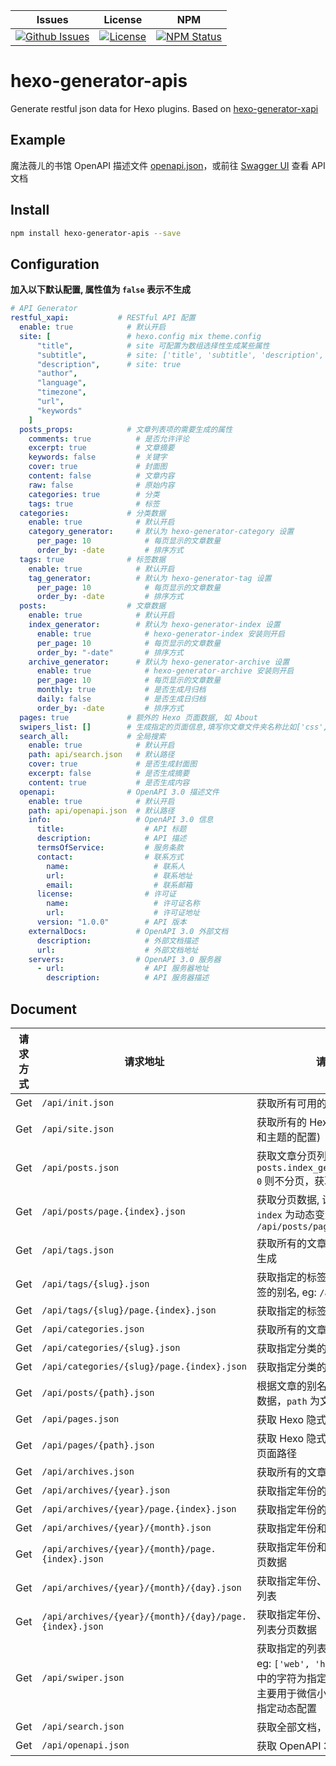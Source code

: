 | Issues | License |  NPM  |
|--------|---------|-------|
[![Github Issues](https://img.shields.io/github/issues/wherewhere/hexo-generator-apis)](https://github.com/wherewhere/hexo-generator-apis/issues)|[![License](https://img.shields.io/github/license/wherewhere/hexo-generator-apis)](https://github.com/wherewhere/hexo-generator-apis/blob/main/LICENSE)|[![NPM Status](https://img.shields.io/npm/dt/hexo-generator-apis.svg?style=flat)](https://www.npmjs.com/package/hexo-generator-apis)

# hexo-generator-apis
Generate restful json data for Hexo plugins. Based on [hexo-generator-xapi](https://github.com/bmqy/hexo-generator-xapi)

## Example
魔法薇ㄦ的书馆 OpenAPI 描述文件 [openapi.json](https://wherewhere.github.io/api/openapi.json)，或前往 [Swagger UI](https://wherewhere.github.io/api) 查看 API 文档

## Install
```sh
npm install hexo-generator-apis --save
```

## Configuration
**加入以下默认配置, 属性值为 `false` 表示不生成**

```yml
# API Generator
restful_xapi:           # RESTful API 配置 
  enable: true            # 默认开启
  site: [                 # hexo.config mix theme.config
      "title",            # site 可配置为数组选择性生成某些属性
      "subtitle",         # site: ['title', 'subtitle', 'description', 'author', 'since', email', 'favicon', 'avatar']
      "description",      # site: true
      "author",
      "language",
      "timezone",
      "url",
      "keywords"
    ]
  posts_props:            # 文章列表项的需要生成的属性
    comments: true          # 是否允许评论
    excerpt: true           # 文章摘要
    keywords: false         # 关键字
    cover: true             # 封面图
    content: false          # 文章内容
    raw: false              # 原始内容
    categories: true        # 分类
    tags: true              # 标签
  categories:             # 分类数据
    enable: true            # 默认开启
    category_generator:     # 默认为 hexo-generator-category 设置
      per_page: 10            # 每页显示的文章数量
      order_by: -date         # 排序方式
  tags: true              # 标签数据
    enable: true            # 默认开启
    tag_generator:          # 默认为 hexo-generator-tag 设置
      per_page: 10            # 每页显示的文章数量
      order_by: -date         # 排序方式
  posts:                  # 文章数据
    enable: true            # 默认开启
    index_generator:        # 默认为 hexo-generator-index 设置
      enable: true            # hexo-generator-index 安装则开启
      per_page: 10            # 每页显示的文章数量
      order_by: "-date"       # 排序方式
    archive_generator:      # 默认为 hexo-generator-archive 设置
      enable: true            # hexo-generator-archive 安装则开启
      per_page: 10            # 每页显示的文章数量
      monthly: true           # 是否生成月归档
      daily: false            # 是否生成日归档
      order_by: -date         # 排序方式
  pages: true             # 额外的 Hexo 页面数据, 如 About
  swipers_list: []        # 生成指定的页面信息,填写你文章文件夹名称比如['css','js']，不加后缀名,主要用于轮播图api
  search_all:             # 全局搜索
    enable: true            # 默认开启
    path: api/search.json   # 默认路径
    cover: true             # 是否生成封面图
    excerpt: false          # 是否生成摘要
    content: true           # 是否生成内容
  openapi:                # OpenAPI 3.0 描述文件
    enable: true            # 默认开启
    path: api/openapi.json  # 默认路径
    info:                   # OpenAPI 3.0 信息
      title:                  # API 标题
      description:            # API 描述
      termsOfService:         # 服务条款
      contact:                # 联系方式
        name:                   # 联系人
        url:                    # 联系地址
        email:                  # 联系邮箱
      license:                # 许可证
        name:                   # 许可证名称
        url:                    # 许可证地址
      version: "1.0.0"        # API 版本
    externalDocs:           # OpenAPI 3.0 外部文档
      description:            # 外部文档描述
      url:                    # 外部文档地址
    servers:                # OpenAPI 3.0 服务器
      - url:                  # API 服务器地址
        description:          # API 服务器描述
```

## Document
| 请求方式 | 请求地址 | 请求详情 |
|---------|---------|---------|
Get | `/api/init.json` | 获取所有可用的 API
Get | `/api/site.json` | 获取所有的 Hexo 配置 (站点的配置和主题的配置)
Get | `/api/posts.json` | 获取文章分页列表，如果配置 `posts.index_generator.per_page: 0` 则不分页，获取全部文章
Get | `/api/posts/page.{index}.json` | 获取分页数据, 设置列表分类后, `index` 为动态变量 (页数), eg: `/api/posts/page.1.json`
Get | `/api/tags.json` | 获取所有的文章标签，无标签则不生成
Get | `/api/tags/{slug}.json` | 获取指定的标签文章列表, `slug` 为标签的别名, eg: `/api/tags/web.json`
Get | `/api/tags/{slug}/page.{index}.json` | 获取指定的标签文章列表分页数据
Get | `/api/categories.json` | 获取所有的文章分类
Get | `/api/categories/{slug}.json` | 获取指定分类的文章列表
Get | `/api/categories/{slug}/page.{index}.json` | 获取指定分类的文章列表分页数据
Get | `/api/posts/{path}.json` | 根据文章的别名获取文章的详细的数据，`path` 为文章路径
Get | `/api/pages.json` | 获取 Hexo 隐式页面的列表
Get | `/api/pages/{path}.json` | 获取 Hexo 隐式页面的内容, `path` 为页面路径
Get | `/api/archives.json` | 获取所有的文章归档
Get | `/api/archives/{year}.json` | 获取指定年份的文章列表
Get | `/api/archives/{year}/page.{index}.json` | 获取指定年份的文章列表分页数据
Get | `/api/archives/{year}/{month}.json` | 获取指定年份和月份的文章列表
Get | `/api/archives/{year}/{month}/page.{index}.json` | 获取指定年份和月份的文章列表分页数据
Get | `/api/archives/{year}/{month}/{day}.json` | 获取指定年份、月份和日期的文章列表
Get | `/api/archives/{year}/{month}/{day}/page.{index}.json` | 获取指定年份、月份和日期的文章列表分页数据
Get | `/api/swiper.json` | 获取指定的列表别名的文章列表, eg: `['web', 'hexo', 'java']` 数组中的字符为指定文章的别名，功能主要用于微信小程序轮播图文章的指定动态配置
Get | `/api/search.json` | 获取全部文档，用于本地全局搜索
Get | `/api/openapi.json` | 获取 OpenAPI 3.0 描述文件
